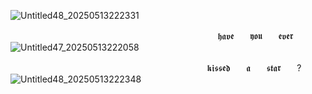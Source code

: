 ![Untitled48_20250513222331](https://github.com/user-attachments/assets/fc5f3292-2e52-43b1-9c29-8f774636b21f)

⠀ ㅤ ⠀ ㅤ ㅤㅤㅤㅤ ㅤㅤㅤㅤ ㅤㅤㅤㅤㅤ ㅤㅤㅤㅤㅤㅤㅤ𝖍𝖆𝖛𝖊ㅤㅤ𝖞𝖔𝖚ㅤㅤ𝖊𝖛𝖊𝖗
![Untitled47_20250513222058](https://github.com/user-attachments/assets/24a70bce-8db2-4942-933c-3784d6afee27)

⠀ ㅤ ㅤㅤㅤㅤ ㅤㅤ⠀ ㅤ ㅤㅤㅤㅤㅤㅤ ㅤㅤㅤㅤㅤㅤㅤ𝖐𝖎𝖘𝖘𝖊𝖉ㅤㅤ𝖆ㅤㅤ𝖘𝖙𝖆𝖗ㅤㅤ?
![Untitled48_20250513222348](https://github.com/user-attachments/assets/08a2e80a-d608-4c6e-92ef-3aaf4fc8e74f)

